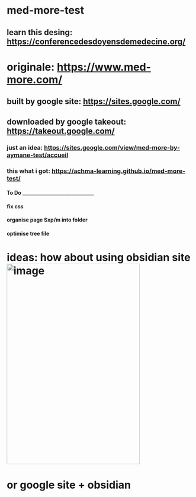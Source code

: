 # med-more-test
## learn this desing: https://conferencedesdoyensdemedecine.org/
# originale: https://www.med-more.com/
## built by google site: https://sites.google.com/
## downloaded by google takeout: https://takeout.google.com/
### just an idea: https://sites.google.com/view/med-more-by-aymane-test/accueil
### this what i got: https://achma-learning.github.io/med-more-test/
#### To Do _____________________________
#### fix css
#### organise page Sxp/m into folder
#### optimise tree file

# ideas: how about using obsidian site <img width="359" height="540" alt="image" src="https://github.com/user-attachments/assets/9607d826-d0ab-4fdf-a1f4-5f7931bf03aa" />
# or google site + obsidian
